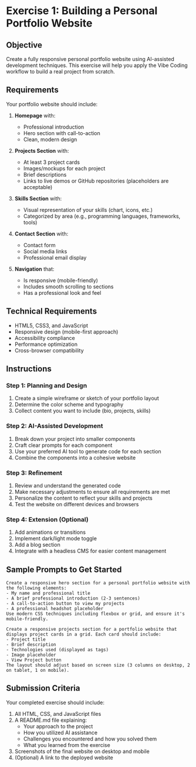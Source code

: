 # Exercise 1: Building a Personal Portfolio Website

## Objective
Create a fully responsive personal portfolio website using AI-assisted development techniques. This exercise will help you apply the Vibe Coding workflow to build a real project from scratch.

## Requirements

Your portfolio website should include:

1. **Homepage** with:
   - Professional introduction
   - Hero section with call-to-action
   - Clean, modern design

2. **Projects Section** with:
   - At least 3 project cards
   - Images/mockups for each project
   - Brief descriptions
   - Links to live demos or GitHub repositories (placeholders are acceptable)

3. **Skills Section** with:
   - Visual representation of your skills (chart, icons, etc.)
   - Categorized by area (e.g., programming languages, frameworks, tools)

4. **Contact Section** with:
   - Contact form
   - Social media links
   - Professional email display

5. **Navigation** that:
   - Is responsive (mobile-friendly)
   - Includes smooth scrolling to sections
   - Has a professional look and feel

## Technical Requirements

- HTML5, CSS3, and JavaScript
- Responsive design (mobile-first approach)
- Accessibility compliance
- Performance optimization
- Cross-browser compatibility

## Instructions

### Step 1: Planning and Design
1. Create a simple wireframe or sketch of your portfolio layout
2. Determine the color scheme and typography
3. Collect content you want to include (bio, projects, skills)

### Step 2: AI-Assisted Development
1. Break down your project into smaller components
2. Craft clear prompts for each component
3. Use your preferred AI tool to generate code for each section
4. Combine the components into a cohesive website

### Step 3: Refinement
1. Review and understand the generated code
2. Make necessary adjustments to ensure all requirements are met
3. Personalize the content to reflect your skills and projects
4. Test the website on different devices and browsers

### Step 4: Extension (Optional)
1. Add animations or transitions
2. Implement dark/light mode toggle
3. Add a blog section
4. Integrate with a headless CMS for easier content management

## Sample Prompts to Get Started

```
Create a responsive hero section for a personal portfolio website with the following elements:
- My name and professional title
- A brief professional introduction (2-3 sentences)
- A call-to-action button to view my projects
- A professional headshot placeholder
Use modern CSS techniques including flexbox or grid, and ensure it's mobile-friendly.
```

```
Create a responsive projects section for a portfolio website that displays project cards in a grid. Each card should include:
- Project title
- Brief description
- Technologies used (displayed as tags)
- Image placeholder
- View Project button
The layout should adjust based on screen size (3 columns on desktop, 2 on tablet, 1 on mobile).
```

## Submission Criteria

Your completed exercise should include:

1. All HTML, CSS, and JavaScript files
2. A README.md file explaining:
   - Your approach to the project
   - How you utilized AI assistance
   - Challenges you encountered and how you solved them
   - What you learned from the exercise
3. Screenshots of the final website on desktop and mobile
4. (Optional) A link to the deployed website
